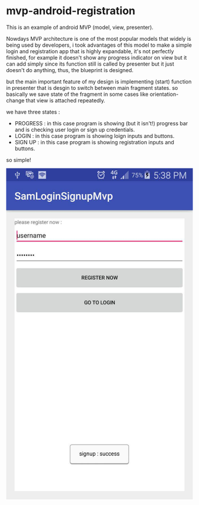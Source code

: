 # mvp-android-registration

This is an example of android MVP (model, view, presenter).

Nowdays MVP architecture is one of the most popular models that widely is being used by developers, i took advantages of this
model to make a simple login and registration app that is highly expandable, it's not perfectly finished, for example it 
doesn't show any progress indicator on view but it can add simply since its function still is called by presenter but it just doesn't do anything, thus, the blueprint is designed.

but the main important feature of my design is implementing (start) function in presenter that is desgin to switch between main fragment states. so basically we save state of the fragment in some cases like orientation-change that view is attached repeatedly.

we have three states :
- PROGRESS : in this case program is showing (but it isn't!) progress bar and is checking user login or sign up credentials.
- LOGIN : in this case program is showing loign inputs and buttons.
- SIGN UP : in this case program is showing registration inputs and buttons.

so simple!







![alt text](https://github.com/5amron/mvp-android-registration/blob/master/SamLoginSignupMvp/photo_2017-05-16_06-08-37.jpg)



